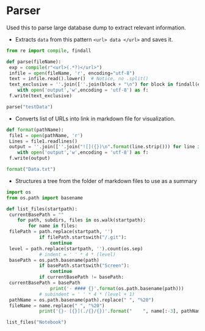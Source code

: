 # Parser

Used this to parse large database dump to extract relevant information.

- Extracts `data` from this pattern `<url> data </url>` and saves it.

```py
from re import compile, findall

def parse(fileName):
 exp = compile(r"<url>(.*?)</url>")
 infile = open(fileName, 'r', encoding="utf-8")
 text = infile.read().lower()  # Notice, no .split()
 text_exclusive = ''.join([''.join(block + "\n") for block in findall(exp, text)])
    with open('output','w',encoding = 'utf-8') as f:
 f.write(text_exclusive)

parse("testData")
```

- Converts list of URLs into link in markdown file for visualization.

```py
def format(pathName):
 file1 = open(pathName, 'r')
 Lines = file1.readlines()
 output = ''.join([''.join("![]({})\n".format(line.strip())) for line in Lines ])
    with open('output','w',encoding = 'utf-8') as f:
 f.write(output)

format("Data.txt")
```

- Structures a tree from the folder of markdown files to use as a summary

```py
import os
from os.path import basename

def list_files(startpath):
 currentBasePath = ""
    for path, subdirs, files in os.walk(startpath):
        for name in files:
 filePath = path.replace(startpath, '')
            if filePath.startswith("/.git"):
                continue
 level = path.replace(startpath, '').count(os.sep)
            # indent = ' ' * 4 * (level)
 basePath = os.path.basename(path)
            if basePath.startswith("Screen"):
                continue
            if currentBasePath != basePath:
 currentBasePath = basePath
                print('- #### {}'.format(os.path.basename(path)))
            # subindent = ' ' * 4 * (level + 1)
 pathName = os.path.basename(path).replace(" ", "%20")
 fileName = name.replace(" ", "%20")
            print('{}- [{}](./{}/{})'.format("    ", name[:-3], pathName, fileName))

list_files("Notebook")
```